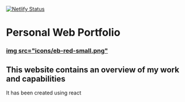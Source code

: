 [![Netlify Status](https://api.netlify.com/api/v1/badges/1e45995a-347d-411d-acec-deda60664ea5/deploy-status)](https://app.netlify.com/sites/trusting-goldberg-559d9f/deploys)

# Personal Web Portfolio

### [img src="icons/eb-red-small.png"](https://edmondbullaj.netlify.app/)

## This website contains an overview of my work and capabilities
It has been created using react

